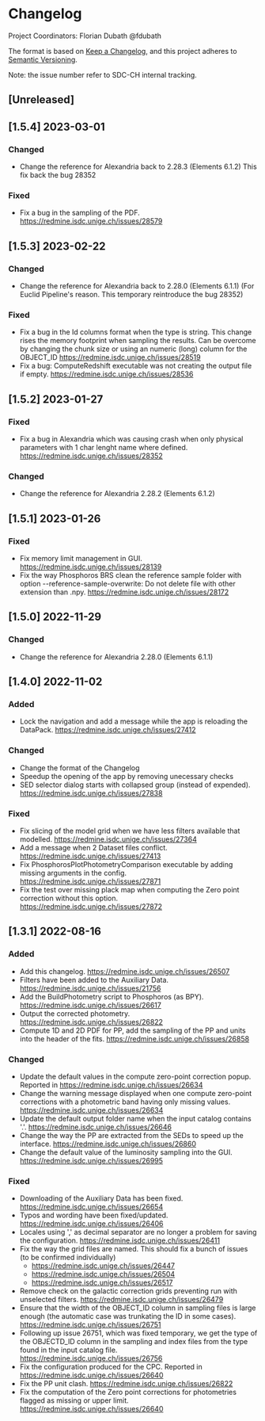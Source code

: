# Changelog

Project Coordinators: Florian Dubath @fdubath

The format is based on [Keep a Changelog](http://keepachangelog.com/en/1.0.0/),
and this project adheres to [Semantic Versioning](https://semver.org/spec/v2.0.0.html).

Note: the issue number refer to SDC-CH internal tracking.

## [Unreleased]


## [1.5.4] 2023-03-01
### Changed
- Change the reference for Alexandria back to 2.28.3 (Elements 6.1.2) This fix back the bug 28352

### Fixed
- Fix a bug in the sampling of the PDF. https://redmine.isdc.unige.ch/issues/28579

## [1.5.3] 2023-02-22
### Changed
- Change the reference for Alexandria back to 2.28.0 (Elements 6.1.1) (For Euclid Pipeline's reason. This temporary reintroduce the bug 28352)

### Fixed
- Fix a bug in the Id columns format when the type is string. This change rises the memory footprint when sampling the results. Can be overcome by changing the chunk size or using an numeric (long) column for the OBJECT_ID https://redmine.isdc.unige.ch/issues/28519
- Fix a bug: ComputeRedshift executable was not creating the output file if empty. https://redmine.isdc.unige.ch/issues/28536


## [1.5.2] 2023-01-27

### Fixed
- Fix a bug in Alexandria which was causing crash when only physical parameters with 1 char lenght name where defined. https://redmine.isdc.unige.ch/issues/28352

### Changed
- Change the reference for Alexandria 2.28.2 (Elements 6.1.2)

## [1.5.1] 2023-01-26

### Fixed
- Fix memory limit management in GUI. https://redmine.isdc.unige.ch/issues/28139
- Fix the way Phosphoros BRS clean the reference sample folder with option --reference-sample-overwrite: Do not delete file with other extension than .npy. https://redmine.isdc.unige.ch/issues/28172


## [1.5.0] 2022-11-29

### Changed
- Change the reference for Alexandria 2.28.0 (Elements 6.1.1)

## [1.4.0] 2022-11-02

### Added
- Lock the navigation and add a message while the app is reloading the DataPack. https://redmine.isdc.unige.ch/issues/27412

### Changed
- Change the format of the Changelog
- Speedup the opening of the app by removing unecessary checks
- SED selector dialog starts with collapsed group (instead of expended). https://redmine.isdc.unige.ch/issues/27838

### Fixed
- Fix slicing of the model grid when we have less filters available that modelled. https://redmine.isdc.unige.ch/issues/27364
- Add a message when 2 Dataset files conflict. https://redmine.isdc.unige.ch/issues/27413
- Fix PhosphorosPlotPhotometryComparison executable by adding missing arguments in the config. https://redmine.isdc.unige.ch/issues/27871
- Fix the test over missing plack map when computing the Zero point correction without this option. https://redmine.isdc.unige.ch/issues/27872

## [1.3.1] 2022-08-16

### Added
- Add this changelog. https://redmine.isdc.unige.ch/issues/26507
- Filters have been added to the Auxiliary Data. https://redmine.isdc.unige.ch/issues/21756
- Add the BuildPhotometry script to Phosphoros (as BPY). https://redmine.isdc.unige.ch/issues/26617
- Output the corrected photometry. https://redmine.isdc.unige.ch/issues/26822
- Compute 1D and 2D PDF for PP, add the sampling of the PP and units into the header of the fits. https://redmine.isdc.unige.ch/issues/26858

### Changed
- Update the default values in the compute zero-point correction popup. Reported in https://redmine.isdc.unige.ch/issues/26634
- Change the warning message displayed when one compute zero-point corrections with a photometric band having only missing values. https://redmine.isdc.unige.ch/issues/26634
- Update the default output folder name when the input catalog contains '.'. https://redmine.isdc.unige.ch/issues/26646
- Change the way the PP are extracted from the SEDs to speed  up the interface. https://redmine.isdc.unige.ch/issues/26860
- Change the default value of the luminosity sampling into the GUI. https://redmine.isdc.unige.ch/issues/26995
    
### Fixed
- Downloading of the Auxiliary Data has been fixed. https://redmine.isdc.unige.ch/issues/26654
- Typos and wording have been fixed/updated. https://redmine.isdc.unige.ch/issues/26406
- Locales using ',' as decimal separator are no longer a problem for saving the configuration. https://redmine.isdc.unige.ch/issues/26411
- Fix the way the grid files are named. This should fix a  bunch of issues (to be confirmed individually)
    - https://redmine.isdc.unige.ch/issues/26447
    - https://redmine.isdc.unige.ch/issues/26504
    - https://redmine.isdc.unige.ch/issues/26517
- Remove check on the galactic correction grids preventing run with unselected filters. https://redmine.isdc.unige.ch/issues/26479
- Ensure that the width of the OBJECT_ID column in sampling files is large enough (the automatic case was trunkating the ID in some cases). https://redmine.isdc.unige.ch/issues/26751
- Following up issue 26751, which was fixed temporary, we get the type of the OBJECTD_ID column in the sampling and index files from the type found in the input catalog file. https://redmine.isdc.unige.ch/issues/26756
- Fix the configuration produced for the CPC. Reported in https://redmine.isdc.unige.ch/issues/26640
- Fix the PP unit clash. https://redmine.isdc.unige.ch/issues/26822
- Fix the computation of the Zero point corrections for photometries flagged as missing or upper limit. https://redmine.isdc.unige.ch/issues/26640

